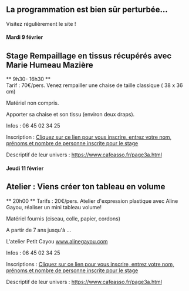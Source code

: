 <!-- Exemple:

#### mardi 10 mars
## Café Oc.
** A partir de 18h30 **  
Où l'on partage <del>un bon repas à 8 €</del> tout en bavardant en occitan...   
__En auberge espagnole ! ! !__  
Chasdun pòrta son minjat e n'um boira tot aquò. Chacun apporte son repas et on mélange le tout. 
 [>>>> SOYEZ BENEVOLE,CLIQUEZ ICI<<<](http://www.date.marsnet.org/zqqlm9esy2sd2tfo)

fin exemple -->


## La programmation est bien sûr perturbée...
Visitez régulièrement le site !

#### Mardi 9 février

## Stage Rempaillage en tissus récupérés avec Marie Humeau Mazière
** 9h30- 16h30 **  
Tarif : 70€/pers.
Venez rempailler une chaise de taille classique ( 38 x 36 cm)

Matériel non compris. 

Apporter sa chaise et son tissu (environ deux draps).

Infos : 06 45 02 34 25

Inscription : <a href='https://framaforms.org/stage-rempaillage-avec-marie-humeau-maziere-1612380263'>Cliquez sur ce lien pour vous inscrire, entrez votre nom, prénoms et nombre de personne inscrite pour le stage</a>

Descriptif de leur univers : https://www.cafeasso.fr/page3a.html
  



#### Jeudi 11 février

## Atelier : Viens créer ton tableau en volume
** 20h00 ** 
Tarifs : 20€/pers.
Atelier d'expression plastique avec Aline Gayou, réaliser un mini tableau volume!

Matériel fournis (ciseau, colle, papier, cordons)

A partir de 7 ans jusqu'à ...

L'atelier Petit Cayou
www.alinegayou.com

Infos : 06 45 02 34 25

Inscriptions : <a href='https://framaforms.org/atelier-viens-faire-ton-tableau-en-volume-avec-aline-gayou-1612381507'>Cliquez sur ce lien pour vous inscrire, entrez votre nom, prénoms et nombre de personne inscrite pour le stage</a>

Descriptif de leur univers : https://www.cafeasso.fr/page3a.html


